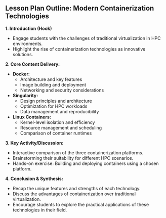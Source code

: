 ## **Lesson Plan Outline: Modern Containerization Technologies**

**1. Introduction (Hook)**
- Engage students with the challenges of traditional virtualization in HPC environments.
- Highlight the rise of containerization technologies as innovative solutions.

**2. Core Content Delivery:**
- **Docker:**
    - Architecture and key features
    - Image building and deployment
    - Networking and security considerations
- **Singularity:**
    - Design principles and architecture
    - Optimization for HPC workloads
    - Data management and reproducibility
- **Linux Containers:**
    - Kernel-level isolation and efficiency
    - Resource management and scheduling
    - Comparison of container runtimes

**3. Key Activity/Discussion:**
- Interactive comparison of the three containerization platforms.
- Brainstorming their suitability for different HPC scenarios.
- Hands-on exercise: Building and deploying containers using a chosen platform.

**4. Conclusion & Synthesis:**
- Recap the unique features and strengths of each technology.
- Discuss the advantages of containerization over traditional virtualization.
- Encourage students to explore the practical applications of these technologies in their field.